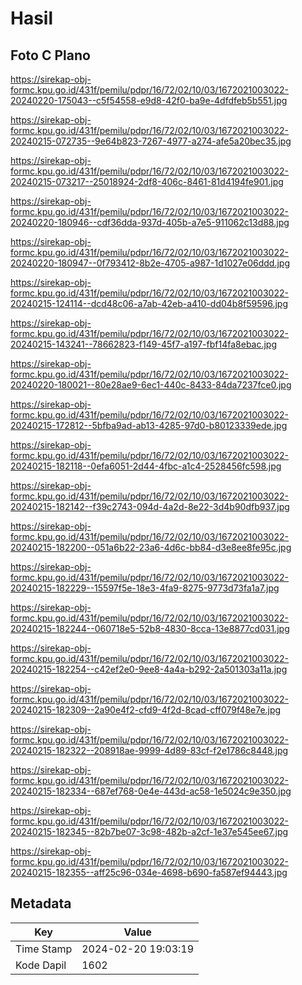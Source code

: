 # Hasil

## Foto C Plano

https://sirekap-obj-formc.kpu.go.id/431f/pemilu/pdpr/16/72/02/10/03/1672021003022-20240220-175043--c5f54558-e9d8-42f0-ba9e-4dfdfeb5b551.jpg

https://sirekap-obj-formc.kpu.go.id/431f/pemilu/pdpr/16/72/02/10/03/1672021003022-20240215-072735--9e64b823-7267-4977-a274-afe5a20bec35.jpg

https://sirekap-obj-formc.kpu.go.id/431f/pemilu/pdpr/16/72/02/10/03/1672021003022-20240215-073217--25018924-2df8-406c-8461-81d4194fe901.jpg

https://sirekap-obj-formc.kpu.go.id/431f/pemilu/pdpr/16/72/02/10/03/1672021003022-20240220-180946--cdf36dda-937d-405b-a7e5-911062c13d88.jpg

https://sirekap-obj-formc.kpu.go.id/431f/pemilu/pdpr/16/72/02/10/03/1672021003022-20240220-180947--0f793412-8b2e-4705-a987-1d1027e06ddd.jpg

https://sirekap-obj-formc.kpu.go.id/431f/pemilu/pdpr/16/72/02/10/03/1672021003022-20240215-124114--dcd48c06-a7ab-42eb-a410-dd04b8f59596.jpg

https://sirekap-obj-formc.kpu.go.id/431f/pemilu/pdpr/16/72/02/10/03/1672021003022-20240215-143241--78662823-f149-45f7-a197-fbf14fa8ebac.jpg

https://sirekap-obj-formc.kpu.go.id/431f/pemilu/pdpr/16/72/02/10/03/1672021003022-20240220-180021--80e28ae9-6ec1-440c-8433-84da7237fce0.jpg

https://sirekap-obj-formc.kpu.go.id/431f/pemilu/pdpr/16/72/02/10/03/1672021003022-20240215-172812--5bfba9ad-ab13-4285-97d0-b80123339ede.jpg

https://sirekap-obj-formc.kpu.go.id/431f/pemilu/pdpr/16/72/02/10/03/1672021003022-20240215-182118--0efa6051-2d44-4fbc-a1c4-2528456fc598.jpg

https://sirekap-obj-formc.kpu.go.id/431f/pemilu/pdpr/16/72/02/10/03/1672021003022-20240215-182142--f39c2743-094d-4a2d-8e22-3d4b90dfb937.jpg

https://sirekap-obj-formc.kpu.go.id/431f/pemilu/pdpr/16/72/02/10/03/1672021003022-20240215-182200--051a6b22-23a6-4d6c-bb84-d3e8ee8fe95c.jpg

https://sirekap-obj-formc.kpu.go.id/431f/pemilu/pdpr/16/72/02/10/03/1672021003022-20240215-182229--15597f5e-18e3-4fa9-8275-9773d73fa1a7.jpg

https://sirekap-obj-formc.kpu.go.id/431f/pemilu/pdpr/16/72/02/10/03/1672021003022-20240215-182244--060718e5-52b8-4830-8cca-13e8877cd031.jpg

https://sirekap-obj-formc.kpu.go.id/431f/pemilu/pdpr/16/72/02/10/03/1672021003022-20240215-182254--c42ef2e0-9ee8-4a4a-b292-2a501303a11a.jpg

https://sirekap-obj-formc.kpu.go.id/431f/pemilu/pdpr/16/72/02/10/03/1672021003022-20240215-182309--2a90e4f2-cfd9-4f2d-8cad-cff079f48e7e.jpg

https://sirekap-obj-formc.kpu.go.id/431f/pemilu/pdpr/16/72/02/10/03/1672021003022-20240215-182322--208918ae-9999-4d89-83cf-f2e1786c8448.jpg

https://sirekap-obj-formc.kpu.go.id/431f/pemilu/pdpr/16/72/02/10/03/1672021003022-20240215-182334--687ef768-0e4e-443d-ac58-1e5024c9e350.jpg

https://sirekap-obj-formc.kpu.go.id/431f/pemilu/pdpr/16/72/02/10/03/1672021003022-20240215-182345--82b7be07-3c98-482b-a2cf-1e37e545ee67.jpg

https://sirekap-obj-formc.kpu.go.id/431f/pemilu/pdpr/16/72/02/10/03/1672021003022-20240215-182355--aff25c96-034e-4698-b690-fa587ef94443.jpg


## Metadata

| Key        | Value               |
| ---------- | ------------------- |
| Time Stamp | 2024-02-20 19:03:19 |
| Kode Dapil | 1602                |



